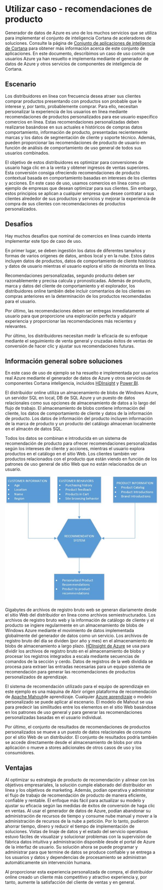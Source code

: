 <properties 
    pageTitle="Caso de uso de datos Factory - recomendaciones de producto" 
    description="Obtenga información sobre un caso de uso que se implementan mediante el generador de datos de Azure junto con otros servicios." 
    services="data-factory" 
    documentationCenter="" 
    authors="sharonlo101" 
    manager="jhubbard" 
    editor="monicar"/>

<tags 
    ms.service="data-factory" 
    ms.workload="data-services" 
    ms.tgt_pltfrm="na" 
    ms.devlang="na" 
    ms.topic="article" 
    ms.date="09/01/2016" 
    ms.author="shlo"/>

# <a name="use-case---product-recommendations"></a>Utilizar caso - recomendaciones de producto 

Generador de datos de Azure es uno de los muchos servicios que se utiliza para implementar el conjunto de inteligencia Cortana de aceleradores de soluciones.  Consulte la página de [Conjunto de aplicaciones de inteligencia de Cortana](http://www.microsoft.com/cortanaanalytics) para obtener más información acerca de este conjunto de aplicaciones. En este documento, describimos un caso de uso común que usuarios Azure ya han resuelto e implementa mediante el generador de datos de Azure y otros servicios de componentes de inteligencia de Cortana.

## <a name="scenario"></a>Escenario

Los distribuidores en línea con frecuencia desea atraer sus clientes comprar productos presentando con productos son probable que le interese y, por tanto, probablemente comprar. Para ello, necesitan personalizar la experiencia de los usuarios en línea mediante recomendaciones de productos personalizados para ese usuario específico comercios en línea. Estas recomendaciones personalizadas deben realizarse basándose en sus actuales e históricos de compras datos comportamiento, información de producto, presentadas recientemente marcas y los datos de segmentación de cliente y soporte técnico.  Además, pueden proporcionar las recomendaciones de producto de usuario en función de análisis de comportamiento de uso general de todos sus usuarios combinados.

El objetivo de estos distribuidores es optimizar para conversiones de usuario haga clic en a la venta y obtener ingresos de ventas superiores.  Esta conversión consiga ofreciendo recomendaciones de producto contextual basada en comportamiento basadas en intereses de los clientes y acciones. En este caso de uso, usamos comercios en línea como un ejemplo de empresas que desean optimizar para sus clientes. Sin embargo, estos principios se aplican a cualquier empresa que desee contratar a sus clientes alrededor de sus productos y servicios y mejorar la experiencia de compra de sus clientes con recomendaciones de productos personalizados.

## <a name="challenges"></a>Desafíos

Hay muchos desafíos que nominal de comercios en línea cuando intenta implementar este tipo de caso de uso. 

En primer lugar, se deben ingestión los datos de diferentes tamaños y formas de varios orígenes de datos, ambos local y en la nube. Estos datos incluyen datos de productos, datos de comportamiento de cliente histórica y datos de usuario mientras el usuario explora el sitio de minorista en línea. 

Recomendaciones personalizadas, segundo producto deben ser razonablemente y precisa calcula y pronosticadas. Además de producto, marca y datos del cliente de comportamiento y el explorador, los distribuidores online también debe incluir comentarios de los clientes en compras anteriores en la determinación de los productos recomendadas para el usuario. 

Por último, las recomendaciones deben ser entregas inmediatamente al usuario para que proporcione una exploración perfecta y adquirir experiencia y proporcionar las recomendaciones más recientes y relevantes. 

Por último, los distribuidores necesitan medir la eficacia de su enfoque mediante el seguimiento de venta general y cruzadas éxitos de ventas de conversión de hacer clic y ajustar sus recomendaciones futuras.

## <a name="solution-overview"></a>Información general sobre soluciones

En este caso de uso de ejemplo se ha resuelto e implementada por usuarios real Azure mediante el generador de datos de Azure y otros servicios de componentes Cortana inteligencia, incluidos [HDInsight](https://azure.microsoft.com/services/hdinsight/) y [Power BI](https://powerbi.microsoft.com/).

El distribuidor online utiliza un almacenamiento de blobs de Windows Azure, un servidor SQL en local, DB de SQL Azure y un puesto de datos relacionales como sus opciones de almacenamiento de datos a lo largo del flujo de trabajo.  El almacenamiento de blobs contiene información del cliente, los datos de comportamiento de cliente y datos de la información de producto. Los datos de información del producto incluyen información de la marca de producto y un producto del catálogo almacenan localmente en el almacén de datos SQL. 

Todos los datos se combinan e introducida en un sistema de recomendación de producto para ofrecer recomendaciones personalizadas según los intereses de cliente y acciones, mientras el usuario explora productos en el catálogo en el sitio Web. Los clientes también ver productos relacionados con el producto que están viendo en función de los patrones de uso general de sitio Web que no están relacionados de un usuario.

![diagrama de casos](./media/data-factory-product-reco-usecase/diagram-1.png)

Gigabytes de archivos de registro bruto web se generan diariamente desde el sitio Web del distribuidor en línea como archivos semiestructurados. Los archivos de registro bruto web y la información de catálogo de cliente y el producto se ingiere regularmente en un almacenamiento de blobs de Windows Azure mediante el movimiento de datos implementada globalmente del generador de datos como un servicio. Los archivos de registro bruto del día se dividen (por año y mes) en el almacenamiento de blobs de almacenamiento a largo plazo.  [HDInsight de Azure](https://azure.microsoft.com/services/hdinsight/) se usa para dividir los archivos de registro bruto en el almacenamiento de blobs y procesar los registros integrados a escala mediante secuencias de comandos de la sección y cerdo. Datos de registros de la web dividida se procesa para extraer las entradas necesarias para un equipo sistema de recomendación para generar las recomendaciones de productos personalizados de aprendizaje.

El sistema de recomendación utilizado para el equipo de aprendizaje en este ejemplo es una máquina de Abrir origen plataforma de recomendación de [Apache Mahout](http://mahout.apache.org/)de aprendizaje.  Cualquier [Azure aprendizaje](https://azure.microsoft.com/services/machine-learning/) o modelo personalizado se puede aplicar al escenario.  El modelo de Mahout se usa para predecir las similitudes entre los elementos en el sitio Web basándose en los patrones de uso general y para generar las recomendaciones personalizadas basadas en el usuario individual.

Por último, el conjunto de resultados de recomendaciones de productos personalizados se mueve a un puesto de datos relacionales de consumo por el sitio Web de un distribuidor.  El conjunto de resultados podría también se accede directamente desde el almacenamiento de blobs por otra aplicación o mueve a stores adicionales de otros casos de uso y los consumidores.

## <a name="benefits"></a>Ventajas

Al optimizar su estrategia de producto de recomendación y alinear con los objetivos empresariales, la solución cumple elaborado del distribuidor en línea y los objetivos de marketing. Además, podían operativa y administrar el flujo de trabajo de recomendación de producto de manera eficiente, confiable y rentable. El enfoque más fácil para actualizar su modelo y ajustar su eficacia según las medidas de éxitos de conversión de haga clic en ventas. Al usar el generador de datos de Azure, podían abandonar su administración de recursos de tiempo y consume nube manual y mover a la administración de recursos de la nube a petición. Por lo tanto, pudieron ahorrar tiempo, dinero y reducir el tiempo de implementación de soluciones. Vistas de linaje de datos y el estado del servicio operativas estuvo fáciles de visualizar y solucionar problemas con la supervisión de fábrica datos intuitiva y administración disponible desde el portal de Azure de la interfaz de usuario. Su solución ahora se puede programar y administrar para que termine de datos se produce confiable y se entrega a los usuarios y datos y dependencias de procesamiento se administran automáticamente sin intervención humana.

Al proporcionar esta experiencia personalizada de compra, el distribuidor online creado un cliente más competitivo y atractivo experiencia y, por tanto, aumente la satisfacción del cliente de ventas y en general.



  